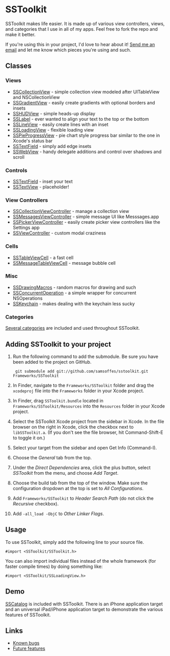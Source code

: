# SSToolkit

SSToolkit makes life easier. It is made up of various view controllers, views, and categories that I use in all of my apps. Feel free to fork the repo and make it better.

If you're using this in your project, I'd love to hear about it! [Send me an email](mailto:sam@samsoff.es) and let me know which pieces you're using and such.

## Classes

### Views

* [SSCollectionView][] - simple collection view modeled after UITableView and NSCollectionView
* [SSGradientView][] - easily create gradients with optional borders and insets
* [SSHUDView][] - simple heads-up display
* [SSLabel][] - ever wanted to align your text to the top or the bottom
* [SSLineView][] - easily create lines with an inset
* [SSLoadingView][] - flexible loading view
* [SSPieProgressView][] - pie chart style progress bar similar to the one in Xcode's status bar
* [SSTextField][] - simply add edge insets
* [SSWebView][] - handy delegate additions and control over shadows and scroll

### Controls

* [SSTextField][] - inset your text
* [SSTextView][] - placeholder!

### View Controllers

* [SSCollectionViewController][] - manage a collection view
* [SSMessagesViewController][] - simple message UI like Messsages.app
* [SSPickerViewController][] - easily create picker view controllers like the Settings app
* [SSViewController][] - custom modal craziness

### Cells

* [SSTableViewCell][] - a fast cell
* [SSMessageTableViewCell][] - message bubble cell

### Misc

* [SSDrawingMacros][] - random macros for drawing and such
* [SSConcurrentOperation][] - a simple wrapper for concurrent NSOperations
* [SSKeychain][] - makes dealing with the keychain less sucky

### Categories

[Several categories](http://github.com/samsoffes/sstoolkit/blob/master/SSToolkit/SSCategories.h) are included and used throughout SSToolkit.

## Adding SSToolkit to your project

1. Run the following command to add the submodule. Be sure you have been added to the project on GitHub.

        git submodule add git://github.com/samsoffes/sstoolkit.git Frameworks/SSToolkit

2. In Finder, navigate to the `Frameworks/SSToolkit` folder and drag the `xcodeproj` file into the `Frameworks` folder in your Xcode project.

3. In Finder, drag `SSToolkit.bundle` located in `Frameworks/SSToolkit/Resources` into the `Resources` folder in your Xcode project.

4. Select the SSToolkit Xcode project from the sidebar in Xcode. In the file browser on the right in Xcode, click the checkbox next to `libSSToolkit.a`. (If you don't see the file browser, hit Command-Shift-E to toggle it on.)

5. Select your target from the sidebar and open Get Info (Command-I).

6. Choose the *General* tab from the top.

7. Under the *Direct Dependencies* area, click the plus button, select *SSToolkit* from the menu, and choose *Add Target*.

8. Choose the build tab from the top of the window. Make sure the configuration dropdown at the top is set to *All Configurations*.

9. Add `Frameworks/SSToolkit` to *Header Search Path* (do not click the *Recursive* checkbox).

10. Add `-all_load -ObjC` to *Other Linker Flags*.

## Usage

To use SSToolkit, simply add the following line to your source file.

    #import <SSToolkit/SSToolkit.h>

You can also import individual files instead of the whole framework (for faster compile times) by doing something like:

    #import <SSToolkit/SSLoadingView.h>

## Demo

[SSCatalog][] is included with SSToolkit. There is an iPhone application target and an universal iPad/iPhone application target to demonstrate the various features of SSToolkit.

## Links

* [Known bugs](http://github.com/samsoffes/sstoolkit/issues/labels/Bug)
* [Future features](http://github.com/samsoffes/sstoolkit/issues/labels/Enhancement)

[SSViewController]: http://github.com/samsoffes/sstoolkit/blob/master/SSToolkit/SSViewController.h
[SSPickerViewController]: http://github.com/samsoffes/sstoolkit/blob/master/SSToolkit/SSPickerViewController.h
[SSMessagesViewController]: http://github.com/samsoffes/sstoolkit/blob/master/SSToolkit/SSMessagesViewController.h
[SSHUDView]: http://github.com/samsoffes/sstoolkit/blob/master/SSToolkit/SSHUDView.h
[SSCollectionView]: http://github.com/samsoffes/sstoolkit/blob/master/SSToolkit/SSCollectionView.h
[SSGradientView]: http://github.com/samsoffes/sstoolkit/blob/master/SSToolkit/SSGradientView.h
[SSLabel]: http://github.com/samsoffes/sstoolkit/blob/master/SSToolkit/SSLabel.h
[SSLineView]: http://github.com/samsoffes/sstoolkit/blob/master/SSToolkit/SSLineView.h
[SSLoadingView]: http://github.com/samsoffes/sstoolkit/blob/master/SSToolkit/SSLoadingView.h
[SSPieProgressView]: http://github.com/samsoffes/sstoolkit/blob/master/SSToolkit/SSPieProgressView.h
[SSTextField]: http://github.com/samsoffes/sstoolkit/blob/master/SSToolkit/SSTextField.h
[SSWebView]: http://github.com/samsoffes/sstoolkit/blob/master/SSToolkit/SSWebView.h
[SSCollectionViewController]: http://github.com/samsoffes/sstoolkit/blob/master/SSToolkit/SSCollectionViewController.h
[SSTextField]: http://github.com/samsoffes/sstoolkit/blob/master/SSToolkit/SSTextField.h
[SSTextView]: http://github.com/samsoffes/sstoolkit/blob/master/SSToolkit/SSTextView.h
[SSTableViewCell]: http://github.com/samsoffes/sstoolkit/blob/master/SSToolkit/SSTableViewCell.h
[SSMessageTableViewCell]: http://github.com/samsoffes/sstoolkit/blob/master/SSToolkit/SSMessageTableViewCell.h
[SSDrawingMacros]: http://github.com/samsoffes/sstoolkit/blob/master/SSToolkit/SSDrawingMacros.h
[SSConcurrentOperation]: http://github.com/samsoffes/sstoolkit/blob/master/SSToolkit/SSConcurrentOperation.h
[SSKeychain]: http://github.com/samsoffes/sstoolkit/blob/master/SSToolkit/SSKeychain.h
[SSCatalog]: https://github.com/samsoffes/sstoolkit/tree/master/SSCatalog/
